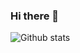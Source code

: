 ### Hi there 👋
![Github stats](https://github-readme-stats.vercel.app/api?username=luncj&show_icons=true)

